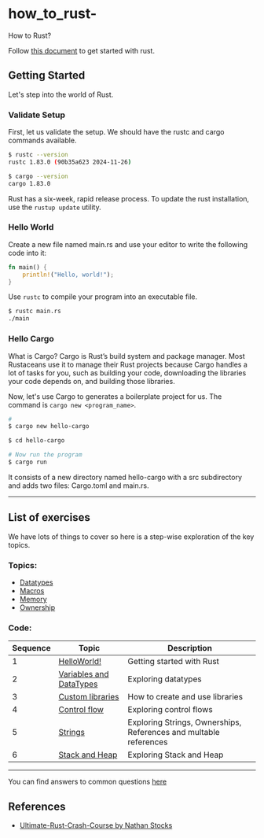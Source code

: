# how_to_rust-
How to Rust?

Follow [this document](https://www.rust-lang.org/learn/get-started) to get started with rust. 


## Getting Started

Let's step into the world of Rust. 

### Validate Setup

First, let us validate the setup. We should have the rustc and cargo commands available.

```bash
$ rustc --version
rustc 1.83.0 (90b35a623 2024-11-26)

$ cargo --version
cargo 1.83.0
```

Rust has a six-week, rapid release process. To update the rust installation, use the `rustup update` utility.

### Hello World

Create a new file named main.rs and use your editor to write the following code into it:

```rust
fn main() {
	println!("Hello, world!");
}
```

Use `rustc` to compile your program into an executable file.

```bash
$ rustc main.rs
./main
```

### Hello Cargo

What is Cargo? Cargo is Rust’s build system and package manager. Most Rustaceans use it to manage their Rust projects because Cargo handles a lot of tasks for you, such as building your code, downloading the libraries your code depends on, and building those libraries.

Now, let's use Cargo to generates a boilerplate project for us. The command is `cargo new <program_name>`.

```bash
# 
$ cargo new hello-cargo

$ cd hello-cargo

# Now run the program
$ cargo run
```

It consists of a new directory named hello-cargo with a src subdirectory and adds two files: Cargo.toml and main.rs.

--------------------
## List of exercises

We have lots of things to cover so here is a step-wise exploration of the key topics.

### Topics:
- [Datatypes](./Datatypes.md)
- [Macros](./Macro.md)
- [Memory](./Memory.md)
- [Ownership](./Ownership.md)

### Code:

| Sequence | Topic  | Description |
| ---------| -----  | ----------- |
| 1 | [HelloWorld!](./code/helloworld/src/main.rs) | Getting started with Rust |
| 2 | [Variables and DataTypes](./code/variables/src/main.rs) | Exploring datatypes|
| 3 | [Custom libraries](./code/demo_package/src/main.rs) | How to create and use libraries|
| 4 | [Control flow](./code/control_flow/src/main.rs) | Exploring control flows|
| 5 | [Strings](./code/demo_strings/src/main.rs) | Exploring Strings, Ownerships, References and multable references |
| 6 | [Stack and Heap](./code/stack_and_heap/src/main.rs) | Exploring Stack and Heap |
------------

You can find answers to common questions [here](./CommonQuestions.md)

## References

* [Ultimate-Rust-Crash-Course by Nathan Stocks](https://www.udemy.com/course/ultimate-rust-crash-course/)